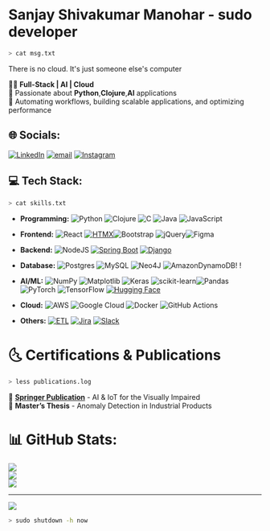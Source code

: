 #  Sanjay Shivakumar Manohar - sudo developer

```bash
> cat msg.txt
```
There is no cloud. It's just someone else's computer


👨‍💻 **Full-Stack | AI | Cloud**  
🎯 Passionate about **Python**,**Clojure**,**AI** applications  
🚀 Automating workflows, building scalable applications, and optimizing performance  

## 🌐 Socials:
[![LinkedIn](https://img.shields.io/badge/LinkedIn-%230077B5.svg?logo=linkedin&logoColor=white)](https://linkedin.com/in/sanjayssj5) 
[![email](https://img.shields.io/badge/Email-D14836?logo=gmail&logoColor=white)](mailto:msanjaysivakumar@gmail.com) 
[![Instagram](https://img.shields.io/badge/Instagram-%23E4405F.svg?logo=Instagram&logoColor=white)](https://instagram.com/sanjaym.18) 

## 💻 Tech Stack:
```bash
> cat skills.txt
```
- **Programming:** ![Python](https://img.shields.io/badge/python-3670A0?style=for-the-badge&logo=python&logoColor=ffdd54) ![Clojure](https://img.shields.io/badge/Clojure-%23Clojure.svg?style=for-the-badge&logo=Clojure&logoColor=Clojure) ![C](https://img.shields.io/badge/c-%2300599C.svg?style=for-the-badge&logo=c&logoColor=white)  ![Java](https://img.shields.io/badge/java-%23ED8B00.svg?style=for-the-badge&logo=openjdk&logoColor=white) ![JavaScript](https://img.shields.io/badge/javascript-%23323330.svg?style=for-the-badge&logo=javascript&logoColor=%23F7DF1E)

- **Frontend:** ![React](https://img.shields.io/badge/react-%2320232a.svg?style=for-the-badge&logo=react&logoColor=%2361DAFB) [![HTMX](https://img.shields.io/badge/HTMX-36C?logo=htmx&logoColor=fff)](#)![Bootstrap](https://img.shields.io/badge/bootstrap-%238511FA.svg?style=for-the-badge&logo=bootstrap&logoColor=white) ![jQuery](https://img.shields.io/badge/jquery-%230769AD.svg?style=for-the-badge&logo=jquery&logoColor=white)![Figma](https://img.shields.io/badge/figma-%23F24E1E.svg?style=for-the-badge&logo=figma&logoColor=white)

- **Backend:**  ![NodeJS](https://img.shields.io/badge/node.js-6DA55F?style=for-the-badge&logo=node.js&logoColor=white) [![Spring Boot](https://img.shields.io/badge/Spring%20Boot-6DB33F?logo=springboot&logoColor=fff)](#) [![Django](https://img.shields.io/badge/Django-%23092E20.svg?logo=django&logoColor=white)](#)

- **Database:**  ![Postgres](https://img.shields.io/badge/postgres-%23316192.svg?style=for-the-badge&logo=postgresql&logoColor=white) ![MySQL](https://img.shields.io/badge/mysql-4479A1.svg?style=for-the-badge&logo=mysql&logoColor=white) ![Neo4J](https://img.shields.io/badge/Neo4j-008CC1?style=for-the-badge&logo=neo4j&logoColor=white) ![AmazonDynamoDB](https://img.shields.io/badge/Amazon%20DynamoDB-4053D6?style=for-the-badge&logo=Amazon%20DynamoDB&logoColor=white)!   !

- **AI/ML:**  ![NumPy](https://img.shields.io/badge/numpy-%23013243.svg?style=for-the-badge&logo=numpy&logoColor=white) ![Matplotlib](https://img.shields.io/badge/Matplotlib-%23ffffff.svg?style=for-the-badge&logo=Matplotlib&logoColor=black) ![Keras](https://img.shields.io/badge/Keras-%23D00000.svg?style=for-the-badge&logo=Keras&logoColor=white) ![scikit-learn](https://img.shields.io/badge/scikit--learn-%23F7931E.svg?style=for-the-badge&logo=scikit-learn&logoColor=white)![Pandas](https://img.shields.io/badge/pandas-%23150458.svg?style=for-the-badge&logo=pandas&logoColor=white) ![PyTorch](https://img.shields.io/badge/PyTorch-%23EE4C2C.svg?style=for-the-badge&logo=PyTorch&logoColor=white)  ![TensorFlow](https://img.shields.io/badge/TensorFlow-%23FF6F00.svg?style=for-the-badge&logo=TensorFlow&logoColor=white) [![Hugging Face](https://img.shields.io/badge/Hugging%20Face-FFD21E?logo=huggingface&logoColor=000)](#)

- **Cloud:**  ![AWS](https://img.shields.io/badge/AWS-%23FF9900.svg?style=for-the-badge&logo=amazon-aws&logoColor=white) ![Google Cloud](https://img.shields.io/badge/GoogleCloud-%234285F4.svg?style=for-the-badge&logo=google-cloud&logoColor=white)  ![Docker](https://img.shields.io/badge/docker-%230db7ed.svg?style=for-the-badge&logo=docker&logoColor=white) ![GitHub Actions](https://img.shields.io/badge/github%20actions-%232671E5.svg?style=for-the-badge&logo=githubactions&logoColor=white)

- **Others:** [![ETL](https://custom-icon-badges.demolab.com/badge/ETL-9370DB?logo=etl-logo&logoColor=fff)](#) [![Jira](https://img.shields.io/badge/Jira-0052CC?logo=jira&logoColor=fff)](#) [![Slack](https://img.shields.io/badge/Slack-4A154B?logo=slack&logoColor=fff)](#)


# 🌜 Certifications & Publications
```bash
> less publications.log
```
🔗 **[Springer Publication](https://link.springer.com/chapter/10.1007/978-3-030-75657-4_1)** - AI & IoT for the Visually Impaired  
📝 **Master’s Thesis** - Anomaly Detection in Industrial Products 

# 📊 GitHub Stats:
![](https://github-readme-stats.vercel.app/api?username=sanjayssj5&theme=highcontrast&hide_border=false&include_all_commits=false&count_private=false)<br/>
![](https://github-readme-streak-stats.herokuapp.com/?user=sanjayssj5&theme=highcontrast&hide_border=false)<br/>
![](https://github-readme-stats.vercel.app/api/top-langs/?username=sanjayssj5&theme=highcontrast&hide_border=false&include_all_commits=false&count_private=false&layout=compact)

---
[![](https://visitcount.itsvg.in/api?id=sanjayssj5&icon=0&color=0)](https://visitcount.itsvg.in)

```bash
> sudo shutdown -h now
```
